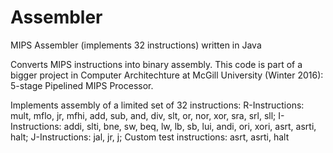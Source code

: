 # Assembler
MIPS Assembler (implements 32 instructions) written in Java

Converts MIPS instructions into binary assembly. 
This code is part of a bigger project in Computer Architechture at McGill University (Winter 2016): 5-stage Pipelined MIPS Processor. 

Implements assembly of a limited set of 32 instructions:
R-Instructions: mult, mflo, jr, mfhi, add, sub, and, div, slt, or, nor, xor, sra, srl, sll;
I-Instructions: addi, slti, bne, sw, beq, lw, lb, sb, lui, andi, ori, xori, asrt, asrti, halt;
J-Instructions: jal, jr, j;
Custom test instructions: asrt, asrti, halt
